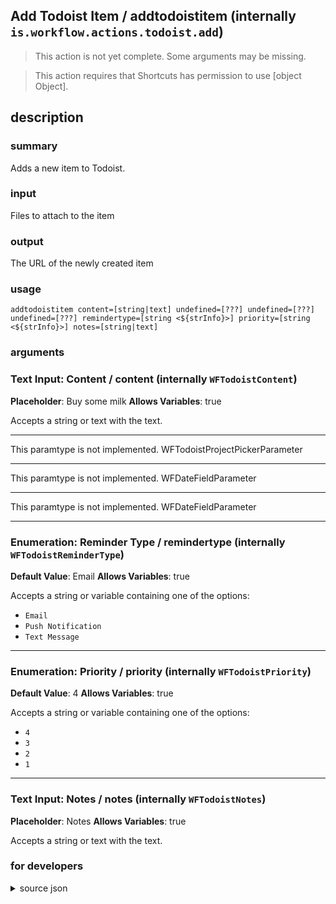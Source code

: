 
## Add Todoist Item / addtodoistitem (internally `is.workflow.actions.todoist.add`)

> This action is not yet complete. Some arguments may be missing.


> This action requires that Shortcuts has permission to use [object Object].


## description
### summary
Adds a new item to Todoist.

### input
Files to attach to the item

### output
The URL of the newly created item

### usage
`addtodoistitem content=[string|text] undefined=[???] undefined=[???] undefined=[???] remindertype=[string <${strInfo}>] priority=[string <${strInfo}>] notes=[string|text]`

### arguments
### Text Input: Content / content (internally `WFTodoistContent`)
**Placeholder**: Buy some milk
**Allows Variables**: true


Accepts a string 
or text
with the text.

---

This paramtype is not implemented. WFTodoistProjectPickerParameter

---

This paramtype is not implemented. WFDateFieldParameter

---

This paramtype is not implemented. WFDateFieldParameter

---

### Enumeration: Reminder Type / remindertype (internally `WFTodoistReminderType`)
**Default Value**: Email
**Allows Variables**: true


Accepts a string 
or variable
containing one of the options:

- `Email`
- `Push Notification`
- `Text Message`

---

### Enumeration: Priority / priority (internally `WFTodoistPriority`)
**Default Value**: 4
**Allows Variables**: true


Accepts a string 
or variable
containing one of the options:

- `4`
- `3`
- `2`
- `1`

---

### Text Input: Notes / notes (internally `WFTodoistNotes`)
**Placeholder**: Notes
**Allows Variables**: true


Accepts a string 
or text
with the text.

### for developers

<details><summary>source json</summary>
<p>
```json
{
	"ActionClass": "WFTodoistAddAction",
	"ActionKeywords": [
		"note",
		"text",
		"todo",
		"to-do",
		"task"
	],
	"AppIdentifier": "com.todoist.ios",
	"Category": "Text",
	"CreationDate": "2015-05-08T05:00:00.000Z",
	"Description": {
		"DescriptionInput": "Files to attach to the item",
		"DescriptionResult": "The URL of the newly created item",
		"DescriptionSummary": "Adds a new item to Todoist."
	},
	"Input": {
		"Multiple": true,
		"Required": false,
		"Types": [
			"WFGenericFileContentItem"
		]
	},
	"LastModifiedDate": "2015-08-20T07:00:00.000Z",
	"Name": "Add Todoist Item",
	"Output": {
		"Multiple": false,
		"OutputName": "Todoist Item",
		"Types": [
			"NSURL"
		]
	},
	"Parameters": [
		{
			"Class": "WFTextInputParameter",
			"Key": "WFTodoistContent",
			"Label": "Content",
			"Placeholder": "Buy some milk",
			"TextAlignment": "Right"
		},
		{
			"Class": "WFTodoistProjectPickerParameter",
			"DefaultValue": "Inbox",
			"Key": "WFTodoistProject",
			"Label": "Project"
		},
		{
			"Class": "WFDateFieldParameter",
			"HintDateMode": "Date",
			"Key": "WFTodoistDueDate",
			"Label": "Due Date",
			"Placeholder": "May 23",
			"TextAlignment": "Right"
		},
		{
			"Class": "WFDateFieldParameter",
			"Key": "WFTodoistReminder",
			"Label": "Remind Me On",
			"Placeholder": "May 23 at 1 PM",
			"TextAlignment": "Right"
		},
		{
			"Class": "WFEnumerationParameter",
			"DefaultValue": "Email",
			"Items": [
				"Email",
				"Push Notification",
				"Text Message"
			],
			"Key": "WFTodoistReminderType",
			"Label": "Reminder Type",
			"RequiredResources": [
				{
					"WFParameterKey": "WFTodoistReminder",
					"WFParameterRelation": "!=",
					"WFParameterValue": "",
					"WFResourceClass": "WFParameterRelationResource"
				}
			]
		},
		{
			"Class": "WFEnumerationParameter",
			"DefaultValue": "4",
			"Items": [
				"4",
				"3",
				"2",
				"1"
			],
			"Key": "WFTodoistPriority",
			"Label": "Priority"
		},
		{
			"Class": "WFTextInputParameter",
			"Key": "WFTodoistNotes",
			"Label": "Notes",
			"Multiline": true,
			"Placeholder": "Notes"
		}
	],
	"RequiredResources": [
		{
			"WFAccountClass": "WFTodoistAccount",
			"WFResourceClass": "WFAccountAccessResource"
		}
	]
}
```
</p></details>
